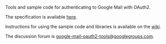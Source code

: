 Tools and sample code for authenticating to Google Mail with OAuth2.

The specification is available [here](https://developers.google.com/gmail/xoauth2_protocol).

Instructions for using the sample code and libraries is available on the [wiki](https://github.com/google/gmail-oauth2-tools/wiki).

The discussion forum is [google-mail-oauth2-tools@googlegroups.com](https://groups.google.com/group/google-mail-oauth2-tools).
